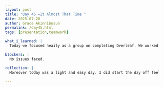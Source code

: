 ```yaml
---
layout: post
title: "Day 45 –It Almost That Time "
date: 2025-07-28
author: Grace Akinnibosun
permalink: /day45.html
tags: [presentation,teamwork]

what_i_learned: |
  Today we focused heaily as a group on completing Overleaf. We worked heavily as a group to implement the chages Dr Pandey gave us after reading our rough draft that we have so far. In addition to this we broke the research paper down into sections and proofread one another work. So far we aim on completing the whole paper by today before transferring it to Overleaf tommorrow.

blockers: |
  No issues faced.

reflection: |
  Moreover today was a light and easy day. I did start the day off feeling terribly sick, so that sucked. But, once I arrived for the internship this morning I felt motivated for the work I know I will achieve. This week is a very hetic week for all of us in this cohort, so my nerves has definitely arrisen. I will try and begin to practice my part for an 1 hour this week leading up to the final presentation. 
 
---
```

